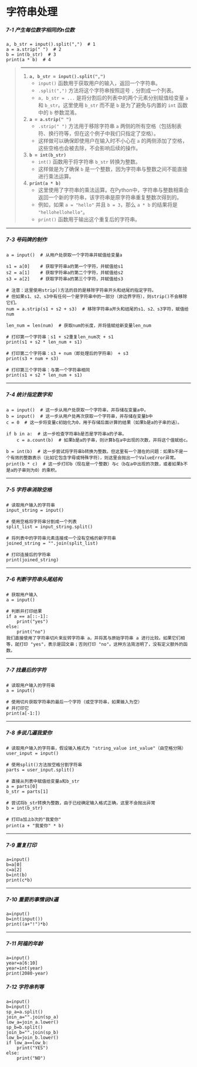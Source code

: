 # 字符串处理

##### 7-1 产生每位数字相同的n位数

```
a, b_str = input().split(",")  # 1  
a = a.strip(" ")  # 2  
b = int(b_str)  # 3  
print(a * b)  # 4
```

> ---
>
>
>
> 1. **`a, b_str = input().split(",")`**
>    * `input()` 函数用于获取用户的输入，返回一个字符串。
>    * `.split(",")` 方法将这个字符串按照逗号 `,` 分割成一个列表。
>    * `a, b_str = ...` 是将分割后的列表中的两个元素分别赋值给变量 `a` 和 `b_str`。这里使用 `b_str` 而不是 `b` 是为了避免与内置的 `int` 函数中的 `b` 参数混淆。
> 2. **`a = a.strip(" ")`**
>    * `.strip(" ")` 方法用于移除字符串 `a` 两侧的所有空格（包括制表符、换行符等，但在这个例子中我们只指定了空格）。
>    * 这样做可以确保即使用户在输入时不小心在 `a` 的两侧添加了空格，这些空格也会被去除，不会影响后续的操作。
> 3. **`b = int(b_str)`**
>    * `int()` 函数用于将字符串 `b_str` 转换为整数。
>    * 这样做是为了确保 `b` 是一个整数，因为字符串与整数之间不能直接进行乘法运算。
> 4. **`print(a * b)`**
>    * 这里使用了字符串的乘法运算。在Python中，字符串与整数相乘会返回一个新的字符串，该字符串是原字符串重复整数次得到的。
>    * 例如，如果 `a = "hello"` 并且 `b = 3`，那么 `a * b` 的结果将是 `"hellohellohello"`。
>    * `print()` 函数用于输出这个重复后的字符串。

---

##### 7-3 号码牌的制作

```
a = input()  # 从用户处获取一个字符串并赋值给变量a  
  
s1 = a[0]    # 获取字符串a的第一个字符，并赋值给s1  
s2 = a[1]    # 获取字符串a的第二个字符，并赋值给s2  
s3 = a[2]    # 获取字符串a的第三个字符，并赋值给s3  
  
# 注意：这里使用strip()方法的目的是移除字符串开头和结尾的指定字符。  
# 但如果s1、s2、s3中有任何一个是字符串中的一部分（非边界字符），则strip()不会移除它们。  
num = a.strip(s1 + s2 + s3)  # 移除字符串a开头和结尾的s1、s2、s3字符，赋值给num  

len_num = len(num)  # 获取num的长度，并将值赋给新变量len_num  
  
# 打印第一个字符串：s1 + s2重复len_num次 + s1  
print(s1 + s2 * len_num + s1)  
  
# 打印第二个字符串：s3 + num（即处理后的字符串） + s3  
print(s3 + num + s3)  
  
# 打印第三个字符串：与第一个字符串相同  
print(s1 + s2 * len_num + s1)
```

---

##### 7-4 统计指定数字和

```
a = input()  # 这一步从用户处获取一个字符串，并存储在变量a中。  
b = input()  # 这一步从用户处再次获取一个字符串，并存储在变量b中  
c = 0  # 这一步将变量c初始化为0，用于存储后面计算的结果（如果b是a的子串的话）。  
  
if b in a:  # 这一步检查字符串b是否是字符串a的子串。  
    c = a.count(b)  # 如果b是a的子串，则计算b在a中出现的次数，并将这个值赋给c。  
  
b = int(b)  # 这一步尝试将字符串b转换为整数。但这里有一个潜在的问题：如果b不是一个有效的整数表示（比如它包含字母或特殊字符），则这里会抛出一个ValueError异常。  
print(b * c)  # 这一步打印b（现在是一个整数）与c（b在a中出现的次数，或者如果b不是a的子串则为0）的乘积。

```

---

##### 7-5 字符串消除空格

```
# 读取用户输入的字符串  
input_string = input()  
  
# 使用空格将字符串分割成一个列表  
split_list = input_string.split()  
  
# 将列表中的字符串元素连接成一个没有空格的新字符串  
joined_string = "".join(split_list)  
  
# 打印连接后的字符串  
print(joined_string)
```

---

##### 7-6 判断字符串头尾结构

```
# 获取用户输入  
a = input()  
  
# 判断并打印结果  
if a == a[::-1]:  
    print("yes")  
else:  
    print("no")
我们直接使用了字符串切片来反转字符串 a，并将其与原始字符串 a 进行比较。如果它们相等，就打印 "yes"，表示是回文串；否则打印 "no"。这种方法简洁明了，没有定义额外的函数。
```

---

##### 7-7 找最后的字符

```
# 读取用户输入的字符串  
a = input()  
  
# 使用切片获取字符串的最后一个字符（或空字符串，如果输入为空）  
# 并打印它  
print(a[-1:])

```

---

##### **7-8 多说几遍我爱你**

```
# 读取用户输入的字符串，假设输入格式为 "string_value int_value"（由空格分隔）  
user_input = input()  
  
# 使用split()方法按空格分割字符串  
parts = user_input.split()  
  
# 直接从列表中赋值给变量a和b_str  
a = parts[0]  
b_str = parts[1]  
  
# 尝试将b_str转换为整数，由于已经确定输入格式正确，这里不会抛出异常  
b = int(b_str)  
  
# 打印a加上b次的"我爱你"  
print(a + "我爱你" * b)  
```

---

##### **7-9 重复打印**

```
a=input()
b=a[0]
c=a[2]
b=int(b)
print(c*b)
```

---

##### **7-10 重要的事情说N遍**

```
a=input()
b=int(input())
print((a+"!")*b)
```

---

##### **7-11 阿福的年龄**

```
a=input()
year=a[6:10]
year=int(year)
print(2080-year)
```

##### 7-12 字符串判等

```
a=input()
b=input()
sp_a=a.split()
join_a="".join(sp_a)
low_a=join_a.lower()
sp_b=b.split()
join_b="".join(sp_b)
low_b=join_b.lower()
if low_a==low_b:
    print("YES")
else:
    print("NO")
```
